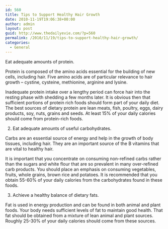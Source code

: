 ```yaml
---
id: 560
title: Tips to Support Healthy Hair Growth
date: 2010-11-19T19:06:38+00:00
author: admin
layout: post
guid: http://www.thedailyevie.com/?p=560
permalink: /2010/11/19/tips-to-support-healthy-hair-growth/
categories:
  - General
---
```

Eat adequate amounts of protein.

Protein is composed of the amino acids essential for the building of new cells, including hair. Five amino acids are of particular relevance to hair growth &#8211; cystine, cysteine, methionine, arginine and lysine.

Inadequate protein intake over a lengthy period can force hair into the resting phase with shedding a few months later. It is obvious then that sufficient portions of protein rich foods should form part of your daily diet. The best sources of dietary protein are lean meats, fish, poultry, eggs, dairy products, soy, nuts, grains and seeds. At least 15% of your daily calories should come from protein-rich foods.

2. Eat adequate amounts of useful carbohydrates.

Carbs are an essential source of energy and help in the growth of body tissues, including hair. They are an important source of the B vitamins that are vital to healthy hair.

It is important that you concentrate on consuming non-refined carbs rather than the sugars and white flour that are so prevalent in many over-refined carb products. You should place an emphasis on consuming vegetables, fruits, whole grains, brown rice and potatoes. It is recommended that you obtain 55-60% of your daily calories from the carbohydrates found in these foods.

3. Achieve a healthy balance of dietary fats.

Fat is used in energy production and can be found in both animal and plant foods. Your body needs sufficient levels of fat to maintain good health. That fat should be obtained from a mixture of lean animal and plant sources. Roughly 25-30% of your daily calories should come from these sources.